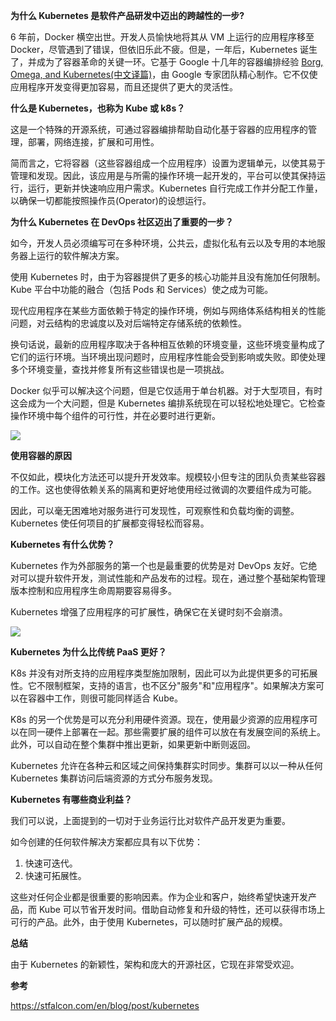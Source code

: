 **为什么 Kubernetes 是软件产品研发中迈出的跨越性的一步?**

6 年前，Docker 横空出世。开发人员愉快地将其从 VM 上运行的应用程序移至 Docker，尽管遇到了错误，但依旧乐此不疲。但是，一年后，Kubernetes 诞生了，并成为了容器革命的关键一环。它基于 Google 十几年的容器编排经验 [Borg, Omega, and Kubernetes(中文译篇)](http://dockone.io/article/1153)，由 Google 专家团队精心制作。它不仅使应用程序开发变得更加容易，而且还提供了更大的灵活性。

**什么是 Kubernetes，也称为 Kube 或 k8s？**

这是一个特殊的开源系统，可通过容器编排帮助自动化基于容器的应用程序的管理，部署，网络连接，扩展和可用性。

简而言之，它将容器（这些容器组成一个应用程序）设置为逻辑单元，以使其易于管理和发现。因此，该应用是与所需的操作环境一起开发的，平台可以使其保持运行，运行，更新并快速响应用户需求。Kubernetes 自行完成工作并分配工作量，以确保一切都能按照操作员(Operator)的设想运行。

**为什么 Kubernetes 在 DevOps 社区迈出了重要的一步？**

如今，开发人员必须编写可在多种环境，公共云，虚拟化私有云以及专用的本地服务器上运行的软件解决方案。

使用 Kubernetes 时，由于为容器提供了更多的核心功能并且没有施加任何限制。Kube 平台中功能的融合（包括 Pods 和 Services）使之成为可能。

现代应用程序在某些方面依赖于特定的操作环境，例如与网络体系结构相关的性能问题，对云结构的忠诚度以及对后端特定存储系统的依赖性。

换句话说，最新的应用程序取决于各种相互依赖的环境变量，这些环境变量构成了它们的运行环境。当环境出现问题时，应用程序性能会受到影响或失败。即使处理多个环境变量，查找并修复所有这些错误也是一项挑战。

Docker 似乎可以解决这个问题，但是它仅适用于单台机器。对于大型项目，有时这会成为一个大问题，但是 Kubernetes 编排系统现在可以轻松地处理它。它检查操作环境中每个组件的可行性，并在必要时进行更新。

![](/images/k8s/k8s-001.png)

**使用容器的原因**

不仅如此，模块化方法还可以提升开发效率。规模较小但专注的团队负责某些容器的工作。这也使得依赖关系的隔离和更好地使用经过微调的次要组件成为可能。

因此，可以毫无困难地对服务进行可发现性，可观察性和负载均衡的调整。Kubernetes 使任何项目的扩展都变得轻松而容易。

**Kubernetes 有什么优势？**

Kubernetes 作为外部服务的第一个也是最重要的优势是对 DevOps 友好。它绝对可以提升软件开发，测试性能和产品发布的过程。现在，通过整个基础架构管理版本控制和应用程序生命周期要容易得多。

Kubernetes 增强了应用程序的可扩展性，确保它在关键时刻不会崩溃。

![](/images/k8s/k8s-002.png)

**Kubernetes 为什么比传统 PaaS 更好？**

K8s 并没有对所支持的应用程序类型施加限制，因此可以为此提供更多的可拓展性。它不限制框架，支持的语言，也不区分"服务"和"应用程序"。如果解决方案可以在容器中工作，则很可能同样适合 Kube。

K8s 的另一个优势是可以充分利用硬件资源。现在，使用最少资源的应用程序可以在同一硬件上部署在一起。那些需要扩展的组件可以放在有发展空间的系统上。此外，可以自动在整个集群中推出更新，如果更新中断则返回。

Kubernetes 允许在各种云和区域之间保持集群实时同步。集群可以以一种从任何 Kubernetes 集群访问后端资源的方式分布服务发现。

**Kubernetes 有哪些商业利益？**

我们可以说，上面提到的一切对于业务运行比对软件产品开发更为重要。

如今创建的任何软件解决方案都应具有以下优势：

1. 快速可迭代。
1. 快速可拓展性。

这些对任何企业都是很重要的影响因素。作为企业和客户，始终希望快速开发产品，而 Kube 可以节省开发时间。借助自动修复和升级的特性，还可以获得市场上可行的产品。此外，由于使用 Kubernetes，可以随时扩展产品的规模。

**总结**

由于 Kubernetes 的新颖性，架构和庞大的开源社区，它现在非常受欢迎。 

**参考**

https://stfalcon.com/en/blog/post/kubernetes
